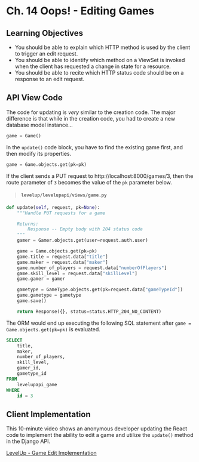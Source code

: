 # Ch. 14 Oops! - Editing Games

## Learning Objectives

- You should be able to explain which HTTP method is used by the client to trigger an edit request.
- You should be able to identify which method on a ViewSet is invoked when the client has requested a change in state for a resource.
- You should be able to recite which HTTP status code should be on a response to an edit request.

## API View Code

The code for updating is _very_ similar to the creation code. The major difference is that while in the creation code, you had to create a new database model instance...

```py
game = Game()
```

In the `update()` code block, you have to find the existing game first, and then modify its properties.

```py
game = Game.objects.get(pk=pk)
```

If the client sends a PUT request to http://localhost:8000/games/3, then the route parameter of `3` becomes the value of the `pk` parameter below.

> #### `levelup/levelupapi/views/game.py`

```py
def update(self, request, pk=None):
    """Handle PUT requests for a game

    Returns:
        Response -- Empty body with 204 status code
    """
    gamer = Gamer.objects.get(user=request.auth.user)

    game = Game.objects.get(pk=pk)
    game.title = request.data["title"]
    game.maker = request.data["maker"]
    game.number_of_players = request.data["numberOfPlayers"]
    game.skill_level = request.data["skillLevel"]
    game.gamer = gamer

    gametype = GameType.objects.get(pk=request.data["gameTypeId"])
    game.gametype = gametype
    game.save()

    return Response({}, status=status.HTTP_204_NO_CONTENT)
```

The ORM would end up executing the following SQL statement after `game = Game.objects.get(pk=pk)` is evaluated.

```sql
SELECT
    title,
    maker,
    number_of_players,
    skill_level,
    gamer_id,
    gametype_id
FROM
    levelupapi_game
WHERE
    id = 3
```

## Client Implementation

This 10-minute video shows an anonymous developer updating the React code to implement the ability to edit a game and utilize the `update()` method in the Django API.

[LevelUp - Game Edit Implementation](https://youtu.be/D5T0zs5UrHQ)

